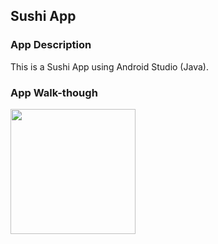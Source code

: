 ## Sushi App
 
### App Description
This is a Sushi App using Android Studio (Java).

### App Walk-though
<img src="http://g.recordit.co/k554SBUUh4.gif" width=200><br>
